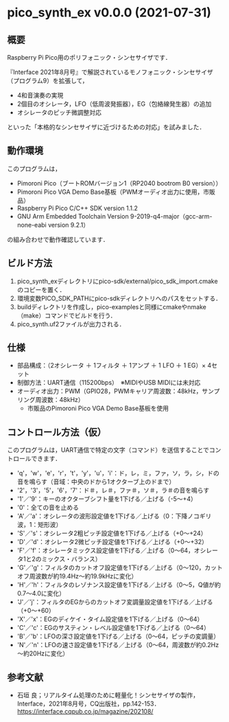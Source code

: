 # pico_synth_ex v0.0.0 (2021-07-31)

## 概要

Raspberry Pi Pico用のポリフォニック・シンセサイザです．

『Interface 2021年8月号』で解説されているモノフォニック・シンセサイザ（プログラム9）を拡張して，

- 4和音演奏の実現
- 2個目のオシレータ，LFO（低周波発振器），EG（包絡線発生器）の追加
- オシレータのピッチ微調整対応

といった「本格的なシンセサイザに近づけるための対応」を試みました．


## 動作環境

このプログラムは，

- Pimoroni Pico（ブートROMバージョン1（RP2040 bootrom B0 version））
- Pimoroni Pico VGA Demo Base基板（PWMオーディオ出力に使用，市販品）
- Raspberry Pi Pico C/C++ SDK version 1.1.2
- GNU Arm Embedded Toolchain Version 9-2019-q4-major（gcc-arm-none-eabi version 9.2.1）

の組み合わせで動作確認しています．


## ビルド方法

1. pico_synth_exディレクトリにpico-sdk/external/pico_sdk_import.cmakeのコピーを置く．
2. 環境変数PICO_SDK_PATHにpico-sdkディレクトリへのパスをセットする．
2. buildディレクトリを作成し，pico-examplesと同様にcmakeやnmake（make）コマンドでビルドを行う．
4. pico_synth.uf2ファイルが出力される．


## 仕様

- 部品構成：（2オシレータ ＋ 1フィルタ ＋ 1アンプ ＋ 1 LFO ＋ 1 EG）× 4セット
- 制御方法：UART通信（115200bps）　※MIDIやUSB MIDIには未対応
- オーディオ出力：PWM（GPIO28，PWMキャリア周波数：48kHz，サンプリング周波数：48kHz）
  - 市販品のPimoroni Pico VGA Demo Base基板を使用


## コントロール方法（仮）

このプログラムは，UART通信で特定の文字（コマンド）を送信することでコントロールできます．

- 'q'，'w'，'e'，'r'，'t'，'y'，'u'，'i'：ド，レ，ミ，ファ，ソ，ラ，シ，ドの音を鳴らす（音域：中央のドから1オクターブ上のドまで）
- '2'，'3'，'5'，'6'，'7'：ド＃，レ＃，ファ＃，ソ＃，ラ＃の音を鳴らす
- '1'／'9'：キーのオクターブシフト量を1下げる／上げる（-5～+4）
- '0'：全ての音を止める
- 'A'／'a'：オシレータの波形設定値を1下げる／上げる（0：下降ノコギリ波，1：矩形波）
- 'S'／'s'：オシレータ2粗ピッチ設定値を1下げる／上げる（+0～+24）
- 'D'／'d'：オシレータ2微ピッチ設定値を1下げる／上げる（+0～+32）
- 'F'／'f'：オシレータミックス設定値を1下げる／上げる（0～64，オシレータ1と2のミックス・バランス）
- 'G'／'g'：フィルタのカットオフ設定値を1下げる／上げる（0～120，カットオフ周波数が約19.4Hz～約19.9kHzに変化）
- 'H'／'h'：フィルタのレゾナンス設定値を1下げる／上げる（0～5，Q値が約0.7～4.0に変化）
- 'J'／'j'：フィルタのEGからのカットオフ変調量設定値を1下げる／上げる（+0～+60）
- 'X'／'x'：EGのディケイ・タイム設定値を1下げる／上げる（0～64）
- 'C'／'c'：EGのサスティン・レベル設定値を1下げる／上げる（0～64）
- 'B'／'b'：LFOの深さ設定値を1下げる／上げる（0～64，ピッチの変調量）
- 'N'／'n'：LFOの速さ設定値を1下げる／上げる（0～64，周波数が約0.2Hz～約20Hzに変化）


## 参考文献

- 石垣 良；リアルタイム処理のために軽量化！シンセサイザの製作，Interface，2021年8月号，CQ出版社，pp.142-153．  
  https://interface.cqpub.co.jp/magazine/202108/
